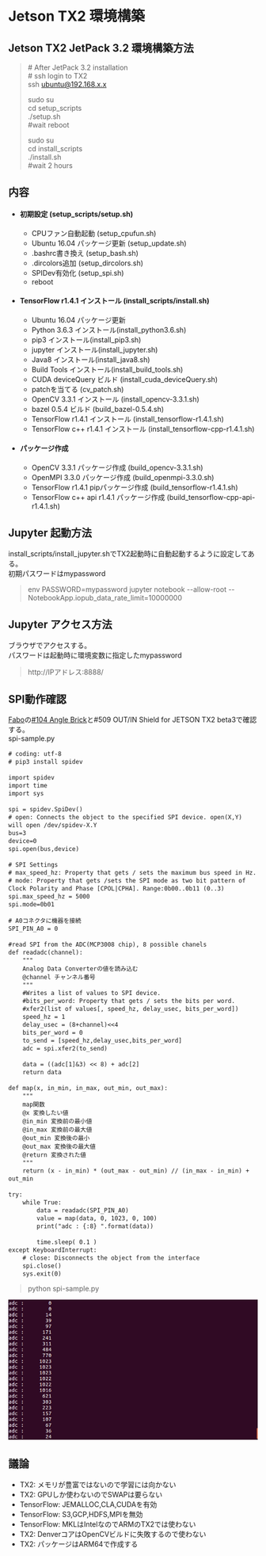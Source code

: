 # Jetson TX2 環境構築

## Jetson TX2 JetPack 3.2 環境構築方法
> \# After JetPack 3.2 installation  
> \# ssh login to TX2  
> ssh ubuntu@192.168.x.x  
> 
> sudo su  
> cd setup_scripts  
> ./setup.sh  
> \#wait reboot  
> 
> sudo su  
> cd install_scripts  
> ./install.sh  
> \#wait 2 hours  

## 内容
 * #### 初期設定 (setup_scripts/setup.sh)
   * CPUファン自動起動 (setup_cpufun.sh)
   * Ubuntu 16.04 パッケージ更新 (setup_update.sh)
   * .bashrc書き換え (setup_bash.sh)
   * .dircolors追加 (setup_dircolors.sh)
   * SPIDev有効化 (setup_spi.sh)
   * reboot
 * #### TensorFlow r1.4.1 インストール (install_scripts/install.sh)
   * Ubuntu 16.04 パッケージ更新
   * Python 3.6.3 インストール(install_python3.6.sh)
   * pip3 インストール(install_pip3.sh)
   * jupyter インストール(install_jupyter.sh)
   * Java8 インストール(install_java8.sh)
   * Build Tools インストール(install_build_tools.sh)
   * CUDA deviceQuery ビルド (install_cuda_deviceQuery.sh)
   * patchを当てる (cv_patch.sh)
   * OpenCV 3.3.1 インストール (install_opencv-3.3.1.sh)
   * bazel 0.5.4 ビルド (build_bazel-0.5.4.sh)
   * TensorFlow r1.4.1 インストール (install_tensorflow-r1.4.1.sh)
   * TensorFlow c++ r1.4.1 インストール (install_tensorflow-cpp-r1.4.1.sh)
 * #### パッケージ作成
   * OpenCV 3.3.1 パッケージ作成 (build_opencv-3.3.1.sh)
   * OpenMPI 3.3.0 パッケージ作成 (build_openmpi-3.3.0.sh)
   * TensorFlow r1.4.1 pipパッケージ作成 (build_tensorflow-r1.4.1.sh)
   * TensorFlow c++ api r1.4.1 パッケージ作成 (build_tensorflow-cpp-api-r1.4.1.sh)

## Jupyter 起動方法
install_scripts/install_jupyter.shでTX2起動時に自動起動するように設定してある。  
初期パスワードはmypassword  
> env PASSWORD=mypassword jupyter notebook --allow-root --NotebookApp.iopub_data_rate_limit=10000000

## Jupyter アクセス方法
ブラウザでアクセスする。  
パスワードは起動時に環境変数に指定したmypassword  
> http://IPアドレス:8888/

## SPI動作確認
[Fabo](http://fabo.io)の[#104 Angle Brick](http://fabo.io/104.html)と#509 OUT/IN Shield for JETSON TX2 beta3で確認する。  
spi-sample.py
```
# coding: utf-8
# pip3 install spidev

import spidev
import time
import sys

spi = spidev.SpiDev()
# open: Connects the object to the specified SPI device. open(X,Y) will open /dev/spidev-X.Y
bus=3
device=0
spi.open(bus,device)

# SPI Settings
# max_speed_hz: Property that gets / sets the maximum bus speed in Hz.
# mode: Property that gets /sets the SPI mode as two bit pattern of Clock Polarity and Phase [CPOL|CPHA]. Range:0b00..0b11 (0..3)
spi.max_speed_hz = 5000
spi.mode=0b01

# A0コネクタに機器を接続
SPI_PIN_A0 = 0

#read SPI from the ADC(MCP3008 chip), 8 possible chanels
def readadc(channel):
    """
    Analog Data Converterの値を読み込む
    @channel チャンネル番号
    """    
    #Writes a list of values to SPI device.
    #bits_per_word: Property that gets / sets the bits per word.
    #xfer2(list of values[, speed_hz, delay_usec, bits_per_word])
    speed_hz = 1
    delay_usec = (8+channel)<<4
    bits_per_word = 0
    to_send = [speed_hz,delay_usec,bits_per_word]
    adc = spi.xfer2(to_send)

    data = ((adc[1]&3) << 8) + adc[2]
    return data

def map(x, in_min, in_max, out_min, out_max):
    """
    map関数
    @x 変換したい値
    @in_min 変換前の最小値
    @in_max 変換前の最大値
    @out_min 変換後の最小
    @out_max 変換後の最大値
    @return 変換された値
    """
    return (x - in_min) * (out_max - out_min) // (in_max - in_min) + out_min

try:
    while True:
        data = readadc(SPI_PIN_A0)
        value = map(data, 0, 1023, 0, 100)
        print("adc : {:8} ".format(data))
        
        time.sleep( 0.1 )
except KeyboardInterrupt:
    # close: Disconnects the object from the interface
    spi.close()
    sys.exit(0)
```
> python spi-sample.py

![](./spi_sample_result.png)


## 議論
 * TX2: メモリが豊富ではないので学習には向かない
 * TX2: GPUしか使わないのでSWAPは要らない
 * TensorFlow: JEMALLOC,CLA,CUDAを有効
 * TensorFlow: S3,GCP,HDFS,MPIを無効
 * TensorFlow: MKLはIntelなのでARMのTX2では使わない
 * TX2: DenverコアはOpenCVビルドに失敗するので使わない
 * TX2: パッケージはARM64で作成する